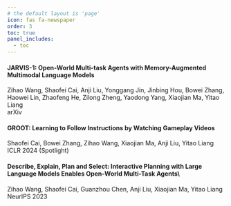 ```yaml
---
# the default layout is 'page'
icon: fas fa-newspaper
order: 3
toc: true
panel_includes:
  - toc
---
```


#### JARVIS-1: Open-World Multi-task Agents with Memory-Augmented Multimodal Language Models
Zihao Wang, Shaofei Cai, Anji Liu, Yonggang Jin, Jinbing Hou, Bowei Zhang, Haowei Lin, Zhaofeng He, Zilong Zheng, Yaodong Yang, Xiaojian Ma, Yitao Liang\
arXiv

#### GROOT: Learning to Follow Instructions by Watching Gameplay Videos
Shaofei Cai, Bowei Zhang, Zihao Wang, Xiaojian Ma, Anji Liu, Yitao Liang\
ICLR 2024 (Spotlight)

#### Describe, Explain, Plan and Select: Interactive Planning with Large Language Models Enables Open-World Multi-Task Agents\
Zihao Wang, Shaofei Cai, Guanzhou Chen, Anji Liu, Xiaojian Ma, Yitao Liang
NeurIPS 2023

<!-- #### Pandora: Towards General World Model with Natural Language Actions and Video States
Jiannan Xiang\*, Guangyi Liu\*, Yi Gu\*, Qiyue Gao, Yuting Ning, Yuheng Zha, Zeyu Feng, Tianhua Tao, Shibo Hao, Yemin Shi, Zhengzhong Liu, Eric P. Xing, Zhiting Hu\
[[Website]](https://world-model.ai/) [[Github]](https://github.com/maitrix-org/Pandora) [[Paper]](https://world-model.maitrix.org/assets/pandora.pdf) [[Model]](https://huggingface.co/maitrix-org/Pandora)



#### LLM Reasoners: New Evaluation, Library, and Analysis of Step-by-Step Reasoning with Large Language Models
Shibo Hao\*, Yi Gu\*, Haotian Luo\*, Tianyang Liu, Xiyan Shao, Xinyuan Wang, Shuhua Xie, Haodi Ma, Adithya Samavedhi, Qiyue Gao, Zhen Wang, Zhiting Hu\
[[Website]](https://www.llm-reasoners.net) [[Library]](https://github.com/Ber666/llm-reasoners) [[Paper]](https://arxiv.org/abs/2404.05221)



#### Language Models, Agent Models, and World Models: The LAW for Machine Reasoning and Planning
Zhiting Hu\*, Tianmin Shu\*\
[[Paper]](https://arxiv.org/abs/2312.05230) [[NeurIPS2023 Tutorial]](https://sites.google.com/view/neurips2023law/home) [[AAAI2024 Tutorial]](https://sites.google.com/view/aaai2024worldmodel/home) -->


<!--
#### Mmtom-qa: Multimodal theory of mind question answering
Chuanyang Jin, Yutong Wu, Jing Cao, Jiannan Xiang, Yen-Ling Kuo, Zhiting Hu, Tomer Ullman, Antonio Torralba, Joshua B Tenenbaum, Tianmin Shu\
***Preprint*** [[Website]](https://chuanyangjin.com/mmtom-qa) [[Paper]](https://arxiv.org/abs/2401.08743)
-->

